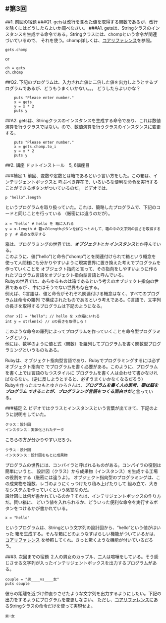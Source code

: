 #第3回
-----
##1. 前回の宿題
###Q1. getsは改行を含めた値を取得する関数であるが、改行を除くにはどうしたらよいか調べなさい。
###A1.
getsは、Stringクラスのインスタンスを生成する命令である。Stringクラスには、chompという命令が関連づいているので、
それを使う。chomp詳しくは、[コアリファレンス](http://www.ruby-doc.org/core-2.0/String.html#method-i-chomp)を参照。

	gets.chomp
	
or

	ch = gets
	ch.chomp


##Q2. 下記のプログラムは、入力された値に二倍した値を出力しようとするプログラムであるが、どうもうまくいかない。。。
どうしたらよいかな？

		puts "Please enter number."
		x = gets
		y = x * 2
		puts y

##A2.
getsは、Stringクラスのインスタンスを生成する命令であり、これは数値演算を行うクラスではない。ので、数値演算を行うクラスのインスタンスに変更する。

		puts "Please enter number."
		x = gets.chomp.to_i
		y = x * 2
		puts y	


##2. 講座
ドットインストール　5, 6講座目

###補足 1.
前回、変数や定数とは箱であるという言い方をした。この箱は、インテリジェントボックスと
呼ぶべき存在で、いろいろな便利な命令を実行することができるボタンがついているのだ。
ビデオでは、

	p "hello".length

というプログラムを取り扱っていた。これは、簡略したプログラムで、下記のコードと同じことを行っている
（厳密には違うのだが）。

	x = "hello" # hello を 箱に入れる
	y = x.length # 箱xのlengthボタンをぽちっとおして、箱の中の文字列の長さを取得する
	p y　# 長さを表示する

箱は、プログラミングの世界では、***オブジェクト***とか***インスタンス***とか呼んでいる。  
このように、値("hello")と命令("chomp")とを関連付けられて箱という概念を
使って人間様にも分かりやすいように現実世界に置き換えた考えでプログラムを作っていくことを
オブジェクト指向と言って、その指向をしやすいように作られたプログラム言語をオブジェクト指向型言語と呼んでいる。  
Rubyの世界では、あらゆるものは箱であるという考えのオブジェクト指向の世界であるが
、中にはそうでない世界も存在する。  
例えば、C言語は、値と命令がそれぞれ関連付ける概念はなく、すべてのプログラムは命令の羅列
で構成されたものであるという考えである。C言語で、文字列の長さを取得するプログラムは下記のようになる。
	
	char x[] = "hello"; // hello を xの箱にいれる
	int y = strlen(x) // xの長さを取得しろ！

このような命令の羅列によってプログラムを作っていくことを命令型プログラミングという。  
他には、数学のように値と式（関数）を羅列してプログラムを書く関数型プログラミングというものもある。  

Rubyは、オブジェクト指向型言語であり、Rubyでプログラミングするには必ずオブジェクト指向で
でプログラムを書く必要がある。このように、プログラムを書く上では言語のもつスタイルに
プログラムを書く人は合わせて書かなければならない。（逆に反しようとすると、必ずうまくいかなくなるだろう）  
Rubyを作ったまつもとゆきひろさんは、***プログラムを書く人の思考、要は脳をプログラム
できることが、プログラミング言語をつくる面白さだ***と言っている。

###補足 2.
ビデオではクラスとインスタンスという言葉が出てきて、下記のように説明をしていた。

	クラス：設計図
	インスタンス：実体化されたデータ

こちらの方が分かりやすいだろう。

	クラス：設計図
	インスタンス：設計図をもとに成果物

プログラムの世界には、コンパイラと呼ばれるものがある。コンパイラの役割は簡単にいうと、
設計図（クラス）から成果物（インスタンス）を生成する工場の役割をする（厳密には違うよ）。
オブジェクト指向型のプログラミングは、この成果物を複数、レゴのようにくっつけたり積み上げたりして
組み立て、大きなシステムを作っていくという感覚なのだ。  
設計図には何が書かれているのか？それは、インテリジェントボックスの作り方だ。賢い箱に、
どいう値を入れられるか、どういった便利な命令を実行するボタンをつけるかが書かれている。
	
	x = "hello"

というプログラムは、Stringという文字列の設計図から、“hello”という値がはいった
箱を生成する。そんな箱にどのようなすばらしい機能がついているかは、[コアリファレンス](http://www.ruby-doc.org/core-2.0/String.html#method-i-chomp)
を参照してくれ。きっと驚くような機能が付いているだろう。

###3. 次回までの宿題
２人の男女のカップル、二人は喧嘩をしている。そう感じさせる文字列が入ったインテリジェントボックスを出力するプログラムがある。
	
	couple = "男____vs____女"
	puts couple

彼らの距離を近づけ仲直りさせたような文字列を出力するようにしたい。下記の出力をするようにプログラムを変更しなさい。
ただし、[コアリファレンス](http://www.ruby-doc.org/core-2.0/String.html#method-i-chomp)にあるStringクラスの命令だけを使って実現せよ。

	男♡女
	